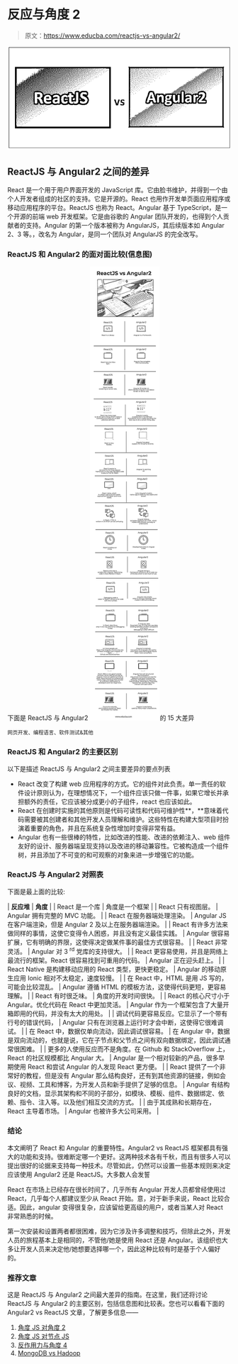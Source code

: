 # 反应与角度 2

> 原文：<https://www.educba.com/reactjs-vs-angular2/>

![ReactJS vs Angular2](img/6ae86259bf0dcb2ca4e007ba6da8bc4b.png)



## ReactJS 与 Angular2 之间的差异

React 是一个用于用户界面开发的 JavaScript 库。它由脸书维护，并得到一个由个人开发者组成的社区的支持。它是开源的。React 也用作开发单页面应用程序或移动应用程序的平台。ReactJS 也称为 React。Angular 基于 TypeScript，是一个开源的前端 web 开发框架。它是由谷歌的 Angular 团队开发的，也得到个人贡献者的支持。Angular 的第一个版本被称为 AngularJS，其后续版本如 Angular 2、3 等。，改名为 Angular，是同一个团队对 AngularJS 的完全改写。

### ReactJS 和 Angular2 的面对面比较(信息图)

下面是 ReactJS 与 Angular2 ![ReactJS vs Angular2 Infographics](img/75e730c6a845eb7f392fd790990065e3.png)的 15 大差异



<small>网页开发、编程语言、软件测试&其他</small>

### ReactJS 和 Angular2 的主要区别

以下是描述 ReactJS 与 Angular2 之间主要差异的要点列表

*   React 改变了构建 web 应用程序的方式。它的组件对此负责。单一责任的软件设计原则认为，在理想情况下，一个组件应该只做一件事，如果它增长并承担额外的责任，它应该被分成更小的子组件，react 也应该如此。
*   React 在创建时实施的其他原则是代码可读性和代码可维护性**，**意味着代码需要被其创建者和其他开发人员理解和维护。这些特性在构建大型项目时扮演着重要的角色，并且在系统复杂性增加时变得非常有益。
*   Angular 也有一些很棒的特性，比如改进的性能、改进的依赖注入、web 组件友好的设计、服务器端呈现支持以及改进的移动兼容性。它被构造成一个组件树，并且添加了不可变的和可观察的对象来进一步增强它的功能。

### ReactJS 与 Angular2 对照表

下面是最上面的比较:

| **反应堆** | **角度** |
| React 是一个库 | 角度是一个框架 |
| React 只有视图层。 | Angular 拥有完整的 MVC 功能。 |
| React 在服务器端处理渲染。 | Angular JS 在客户端渲染，但是 Angular 2 及以上在服务器端渲染。 |
| React 有许多方法来做同样的事情，这使它变得令人困惑，并且没有定义最佳实践。 | Angular 很容易扩展，它有明确的界限，这使得决定做某件事的最佳方式很容易。 |
| React 非常灵活。 | Angular 对 3 <sup>rd</sup> 党库的支持很大。 |
| React 更容易使用，并且是网络上最流行的框架。React 很容易找到可重用的代码。 | Angular 正在迎头赶上。 |
| React Native 是构建移动应用的 React 类型，更快更稳定。 | Angular 的移动原生应用 Ionic 相对不太稳定，速度较慢。 |
| 在 React 中，HTML 是用 JS 写的，可能会比较混乱。 | Angular 遵循 HTML 的模板方法，这使得代码更短，更容易理解。 |
| React 有时很乏味。 | 角度的开发时间很快。 |
| React 的核心尺寸小于 Angular。优化代码在 React 中更加灵活。 | Angular 作为一个框架包含了大量开箱即用的代码，并没有太大的用处。 |
| 调试代码更容易反应。它显示了一个带有行号的错误代码， | Angular 只有在浏览器上运行时才会中断，这使得它很难调试。 |
| 在 React 中，数据仅单向流动，因此调试很容易。 | 在 Angular 中，数据是双向流动的，也就是说，它在子节点和父节点之间有双向数据绑定，因此调试通常很困难。 |
| 更多的人使用反应而不是角度。在 Github 和 StackOverflow 上，React 的社区规模都比 Angular 大。 | Angular 是一个相对较新的产品，很多早期使用 React 和尝试 Angular 的人发现 React 更方便。 |
| React 提供了一个非常好的教程，但是没有 Angular 那么结构良好，还有到其他资源的链接，例如会议、视频、工具和博客，为开发人员和新手提供了足够的信息。 | Angular 有结构良好的文档，显示其架构和不同的子部分，如模块、模板、组件、数据绑定、依赖、指令、注入等。以及他们相互交流的方式。 |
| 由于其成熟和长期存在，React 主导着市场。 | Angular 也被许多大公司采用。 |

### 结论

本文阐明了 React 和 Angular 的重要特性。Angular2 vs ReactJS 框架都具有强大的功能和支持。很难断定哪一个更好。这两种技术各有千秋，而且有很多人可以提出很好的论据来支持每一种技术。尽管如此，仍然可以设置一些基本规则来决定应该使用 Angular2 还是 ReactJS。大多数人会发誓

React 在市场上已经存在很长时间了，几乎所有 Angular 开发人员都曾经使用过 React，几乎每个人都建议至少从 React 开始。意，对于新手来说，React 比较合适。因此，angular 变得很复杂，应该留给更高级的用户，或者当某人对 React 非常熟悉的时候。

第一次安装和设置两者都很困难，因为它涉及许多调整和技巧，但除此之外，开发人员的旅程基本上是相同的，不管他/她是使用 React 还是 Angular。该组织也大多让开发人员来决定他/她想要选择哪一个，因此这种比较有时是基于个人偏好的。

### 推荐文章

这是 ReactJS 与 Angular2 之间最大差异的指南。在这里，我们还将讨论 ReactJS 与 Angular2 的主要区别，包括信息图和比较表。您也可以看看下面的 Angular2 vs ReactJS 文章，了解更多信息——

1.  [角度 JS 对角度 2](https://www.educba.com/angular-js-vs-angular-2/)
2.  [角度 JS 对节点 JS](https://www.educba.com/angular-js-vs-node-js/)
3.  [反作用力与角度 4](https://www.educba.com/reactjs-vs-angular-4/)
4.  [MongoDB vs Hadoop](https://www.educba.com/hadoop-vs-mongodb/)





